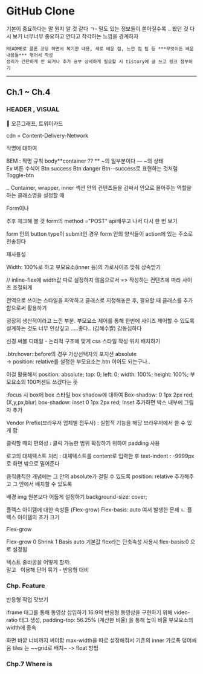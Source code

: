 # GitHub Clone

기본이 중요하다는 말 뭔지 알 것 같다 ㄱ-
밀도 있는 정보들이 쏟아질수록 .. 봤던 것 다시 보기 너무너무 중요하고 안다고 착각하는 느낌을 경계하자

```
README로 클론 코딩 하면서 복기한 내용, 새로 배운 점, 느낀 점 팁 등 ***무엇이든 배운 내용들*** 엮어서 작성
정리가 간단하게 안 되거나 추가 공부 상세하게 필요할 시 tistory에 글 쓰고 링크 첨부하기
```

---

## Ch.1 ~ Ch.4

### HEADER , VISUAL

:book: 오픈그래프, 트위터카드

cdn = Content-Delivery-Network

작명에 대하여

BEM : 작명 규칙
body**container ??
** ~의 일부분이다
— ~의 상태  
Ex 버튼 수식어
Btn success
Btn danger
Btn--success로 표현하는 것처럼
Toggle-btn

.. Container, wrapper, inner
섹션 안의 컨텐츠들을 감싸서 안으로 몰아주는 역할을 하는 클래스명을 설정할 때

Form이나

추후 체크해 볼 것
form의 method ="POST" api배우고 나서 다시 한 번 보기

form 안의 button type이 submit인 경우 form 안의 양식들이 action에 있는 주소로 전송된다

재사용성

Width: 100%로 하고 부모요소(inner 등)의 가로사이즈 맞춰 상속받기

// inline-flex에 width값 따로 설정하지 않음으로서
=> 작성하는 컨텐츠에 따라 사이즈 조절되게

전역으로 쓰이는 스타일을 파악하고 클래스로 지정해놓은 후, 필요할 때 클래스를 추가함으로써 활용하기

굉장히 생산적이라고 느낀 부분. 부모요소 제어를 통해 한번에 사이즈 제어할 수 있도록 설계하는 것도 너무 인상깊고 …..좋다.. (김혜수짤) 감동심하다

신경 써볼 디테일 -
논리적 구조에 맞게 css 스타일 작성 위치 배치하기

.btn:hover::before의 경우
가상선택자의 포지션 absolute  
-> position: relative를 설정한 부모요소는.btn 이어도 되는구나..

이걸 활용해서
position: absolute;
top: 0;
left: 0;
width: 100%;
height: 100%;
부모요소의 100퍼센트 쓰겠다는 뜻

:focus 시 box에 box 스타일
box shadow에 대하여
Box-shadow: 0 1px 2px red;
(X,y,px,blur)
box-shadow: inset 0 1px 2px red;
Inset 추가하면 박스 내부에 그림자 추가

Vendor Prefix(브라우저 업체별 접두사) : 실험적 기능을 해당 브라우저에서 쓸 수 있게 함

클릭할 때의 편의성 : 클릭 가능한 범위 확장하기 위하여 padding 사용

로고의 대체텍스트 처리 :
대체텍스트를 content로 입력한 후
text-indent : -9999px 로 화면 밖으로 밀어준다

큼직큼직한 개념에는 그 안의 absolute가 걸릴 수 있도록 position: relative 추가해주고 그 안에서 배치할 수 있도록

배경 img 원본보다 어둡게 설정하기
background-size: cover;

플렉스 아이템에 대한 속성들 (Flex-grow)
Flex-basis: auto 여서 발생한 문제
ㄴ 플렉스 아이템의 초기 크기

Flex-grow

Flex-grow 0
Shrink 1
Basis auto
기본값
flex라는 단축속성 사용시 flex-basis:0 으로 설정됨

텍스트 줄바꿈을 어떻게 할까:
<br>말고 &nbsp; 이용해 단어 묶기 - 반응형 대비

### Chp. Feature

반응형 작업 맛보기

iframe 태그를 통해 동영상 삽입하기
16:9의 반응형 동영상을 구현하기 위해 video-ratio 태그 생성,
padding-top: 56.25% (계산한 비율) 을 통해 높이 비율 부모요소의 width에 종속

화면 바깥 너비까지 써야함
max-width을 따로 설정해줘서 기존의 inner 가로폭 덮어씌움
tiles 는 ~~grid로 배치~ -> float 방법

### Chp.7 Where is
